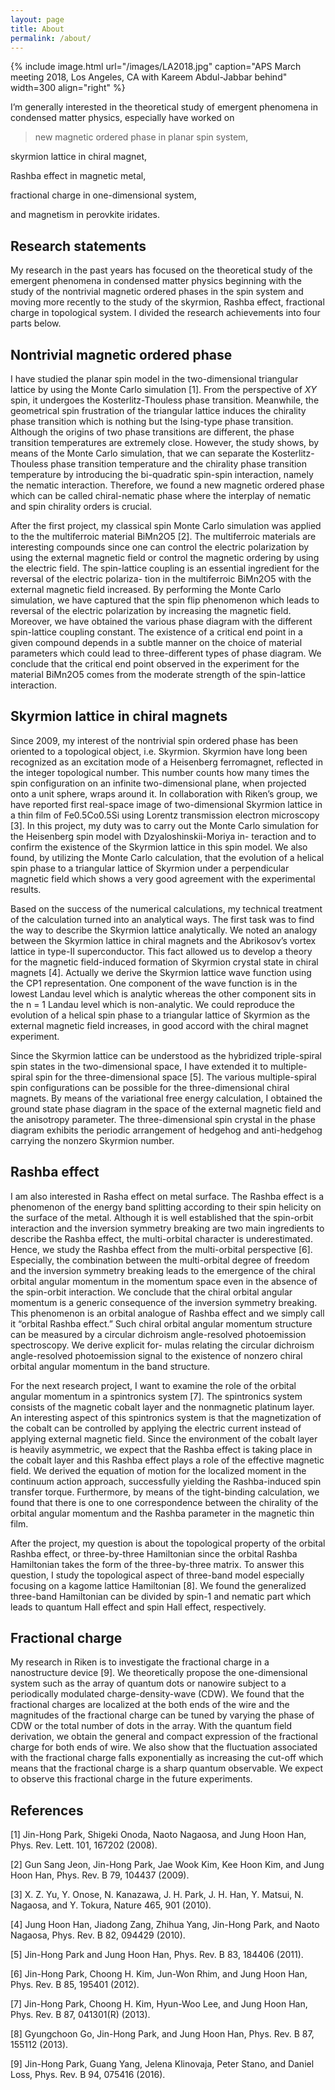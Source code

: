 ```yaml
---
layout: page
title: About
permalink: /about/
---
```


{% include image.html url="/images/LA2018.jpg" caption="APS March meeting 2018, Los Angeles, CA with Kareem Abdul-Jabbar behind" width=300 align="right" %}

	

I’m generally interested in the theoretical study of emergent phenomena in condensed matter physics, especially have worked on

          

> new magnetic ordered phase in planar spin system,
> 
skyrmion lattice in chiral magnet,
>
Rashba effect in magnetic metal,
>
fractional charge in one-dimensional system,
>
and magnetism in perovkite iridates.

## Research statements
My research in the past years has focused on the theoretical study of the emergent phenomena in condensed matter physics beginning with the study of the nontrivial magnetic ordered phases in the spin system and moving more recently to the study of the skyrmion, Rashba effect, fractional charge in topological system. I divided the research achievements into four parts below.

## Nontrivial magnetic ordered phase

I have studied the planar spin model in the two-dimensional triangular lattice by using the Monte Carlo simulation [1]. From the perspective of *XY*  spin, it undergoes the Kosterlitz-Thouless phase transition. Meanwhile, the geometrical spin frustration of the triangular lattice induces the chirality phase transition which is nothing but the Ising-type phase transition. Although the origins of two phase transitions are different, the phase transition temperatures are extremely close. However, the study shows, by means of the Monte Carlo simulation, that we can separate the Kosterlitz-Thouless phase transition temperature and the chirality phase transition temperature by introducing the bi-quadratic spin-spin interaction, namely the nematic interaction. Therefore, we found a new magnetic ordered phase which can be called chiral-nematic phase where the interplay of nematic and spin chirality orders is crucial.

After the first project, my classical spin Monte Carlo simulation was applied to the the multiferroic material BiMn2O5 [2]. The multiferroic materials are interesting compounds since one can control the electric polarization by using the external magnetic field or control the magnetic ordering by using the electric field. The spin-lattice coupling is an essential ingredient for the reversal of the electric polariza- tion in the multiferroic BiMn2O5 with the external magnetic field increased. By performing the Monte Carlo simulation, we have captured that the spin flip phenomenon which leads to reversal of the electric polarization by increasing the magnetic field. Moreover, we have obtained the various phase diagram with the different spin-lattice coupling constant. The existence of a critical end point in a given compound depends in a subtle manner on the choice of material parameters which could lead to three-different types of phase diagram. We conclude that the critical end point observed in the experiment for the material BiMn2O5 comes from the moderate strength of the spin-lattice interaction.

## Skyrmion lattice in chiral magnets

Since 2009, my interest of the nontrivial spin ordered phase has been oriented to a topological object, i.e. Skyrmion. Skyrmion have long been recognized as an excitation mode of a Heisenberg ferromagnet, reflected in the integer topological number. This number counts how many times the spin configuration on an infinite two-dimensional plane, when projected onto a unit sphere, wraps around it. In collaboration with Riken’s group, we have reported first real-space image of two-dimensional Skyrmion lattice in a thin film of Fe0.5Co0.5Si using Lorentz transmission electron microscopy [3]. In this project, my duty was to carry out the Monte Carlo simulation for the Heisenberg spin model with Dzyaloshinskii-Moriya in- teraction and to confirm the existence of the Skyrmion lattice in this spin model. We also found, by utilizing the Monte Carlo calculation, that the evolution of a helical spin phase to a triangular lattice of Skyrmion under a perpendicular magnetic field which shows a very good agreement with the experimental results.

Based on the success of the numerical calculations, my technical treatment of the calculation turned into an analytical ways. The first task was to find the way to describe the Skyrmion lattice analytically. We noted an analogy between the Skyrmion lattice in chiral magnets and the Abrikosov’s vortex lattice in type-II superconductor. This fact allowed us to develop a theory for the magnetic field-induced formation of Skyrmion crystal state in chiral magnets [4]. Actually we derive the Skyrmion lattice wave function using the CP1 representation. One component of the wave function is in the lowest Landau level which is analytic whereas the other component sits in the n = 1 Landau level which is non-analytic. We could reproduce the evolution of a helical spin phase to a triangular lattice of Skyrmion as the external magnetic field increases, in good accord with the chiral magnet experiment.

Since the Skyrmion lattice can be understood as the hybridized triple-spiral spin states in the two-dimensional space, I have extended it to multiple-spiral spin for the three-dimensional space [5]. The various multiple-spiral spin configurations can be possible for the three-dimensional chiral magnets. By means of the variational free energy calculation, I obtained the ground state phase diagram in the space of the external magnetic field and the anisotropy parameter. The three-dimensional spin crystal in the phase diagram exhibits the periodic arrangement of hedgehog and anti-hedgehog carrying the nonzero Skyrmion number.

## Rashba effect

I am also interested in Rasha effect on metal surface. The Rashba effect is a phenomenon of the energy band splitting according to their spin helicity on the surface of the metal. Although it is well established that the spin-orbit interaction and the inversion symmetry breaking are two main ingredients to describe the Rashba effect, the multi-orbital character is underestimated. Hence, we study the Rashba effect from the multi-orbital perspective [6]. Especially, the combination between the multi-orbital degree of freedom and the inversion symmetry breaking leads to the emergence of the chiral orbital angular momentum in the momentum space even in the absence of the spin-orbit interaction. We conclude that the chiral orbital angular momentum is a generic consequence of the inversion symmetry breaking. This phenomenon is an orbital analogue of Rashba effect and we simply call it “orbital Rashba effect.” Such chiral orbital angular momentum structure can be measured by a circular dichroism angle-resolved photoemission spectroscopy. We derive explicit for- mulas relating the circular dichroism angle-resolved photoemission signal to the existence of nonzero chiral orbital angular momentum in the band structure.

For the next research project, I want to examine the role of the orbital angular momentum in a spintronics system [7]. The spintronics system consists of the magnetic cobalt layer and the nonmagnetic platinum layer. An interesting aspect of this spintronics system is that the magnetization of the cobalt can be controlled by applying the electric current instead of applying external magnetic field. Since the environment of the cobalt layer is heavily asymmetric, we expect that the Rashba effect is taking place in the cobalt layer and this Rashba effect plays a role of the effective magnetic field. We derived the equation of motion for the localized moment in the continuum action approach, successfully yielding the Rashba-induced spin transfer torque. Furthermore, by means of the tight-binding calculation, we found that there is one to one correspondence between the chirality of the orbital angular momentum and the Rashba parameter in the magnetic thin film.

After the project, my question is about the topological property of the orbital Rashba effect, or three-by-three Hamiltonian since the orbital Rashba Hamiltonian takes the form of the three-by-three matrix. To answer this question, I study the topological aspect of three-band model especially focusing on a kagome lattice Hamiltonian [8]. We found the generalized three-band Hamiltonian can be divided by spin-1 and nematic part which leads to quantum Hall effect and spin Hall effect, respectively.

## Fractional charge

My research in Riken is to investigate the fractional charge in a nanostructure device [9]. We theoretically propose the one-dimensional system such as the array of quantum dots or nanowire subject to a periodically modulated charge-density-wave (CDW). We found that the fractional charges are localized at the both ends of the wire and the magnitudes of the fractional charge can be tuned by varying the phase of CDW or the total number of dots in the array. With the quantum field derivation, we obtain the general and compact expression of the fractional charge for both ends of wire. We also show that the fluctuation associated with the fractional charge falls exponentially as increasing the cut-off which means that the fractional charge is a sharp quantum observable. We expect to observe this fractional charge in the future experiments.


## References

[1] Jin-Hong Park, Shigeki Onoda, Naoto Nagaosa, and Jung Hoon Han, Phys. Rev. Lett. 101, 167202 (2008).

[2] Gun Sang Jeon, Jin-Hong Park, Jae Wook Kim, Kee Hoon Kim, and Jung Hoon Han, Phys. Rev. B 79, 104437 (2009).

[3] X. Z. Yu, Y. Onose, N. Kanazawa, J. H. Park, J. H. Han, Y. Matsui, N. Nagaosa, and Y. Tokura, Nature 465, 901 (2010).

[4] Jung Hoon Han, Jiadong Zang, Zhihua Yang, Jin-Hong Park, and Naoto Nagaosa, Phys. Rev. B 82, 094429 (2010).

[5] Jin-Hong Park and Jung Hoon Han, Phys. Rev. B 83, 184406 (2011).

[6] Jin-Hong Park, Choong H. Kim, Jun-Won Rhim, and Jung Hoon Han, Phys. Rev. B
85, 195401 (2012).

[7] Jin-Hong Park, Choong H. Kim, Hyun-Woo Lee, and Jung Hoon Han, Phys. Rev. B
87, 041301(R) (2013).

[8] Gyungchoon Go, Jin-Hong Park, and Jung Hoon Han, Phys. Rev. B 87, 155112 (2013).

[9] Jin-Hong Park, Guang Yang, Jelena Klinovaja, Peter Stano, and Daniel Loss, Phys. Rev. B 94, 075416 (2016).
